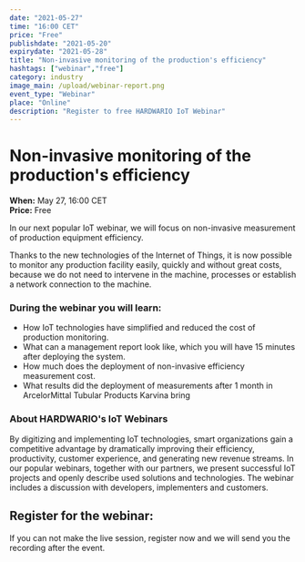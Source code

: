 ```yaml
---
date: "2021-05-27"
time: "16:00 CET"
price: "Free"
publishdate: "2021-05-20"
expirydate: "2021-05-28"
title: "Non-invasive monitoring of the production's efficiency"
hashtags: ["webinar","free"]
category: industry
image_main: /upload/webinar-report.png
event_type: "Webinar"
place: "Online"
description: "Register to free HARDWARIO IoT Webinar"
---
```

 
<div class = "row">
<div class = "col pr-30">
 <h1 class="font-weight-black font-36 font-md-46 pb-20 pb-md-30 font-md-lnh48">Non-invasive monitoring of the production's efficiency</h1>
<p>
<strong>When:</strong> May 27, 16:00 CET<br/>
<strong>Price:</strong> Free</p>

<p>In our next popular IoT webinar, we will focus on non-invasive measurement of production equipment efficiency.</p>

<p>Thanks to the new technologies of the Internet of Things, it is now possible to monitor any production facility easily, quickly and without great costs, because we do not need to intervene in the machine, processes or establish a network connection to the machine.</p> 

<h3 class="font-weight-black font-22 font-md-28 pb-10 font-md-lnh32">During the webinar you will learn:</h3>

<ul>
     <li class = "mb-0 pb-0">How IoT technologies have simplified and reduced the cost of production monitoring.</li>
     <li class = "mb-0 pb-0">What can a management report look like, which you will have 15 minutes after deploying the system.</li>
     <li class = "mb-0 pb-0">How much does the deployment of non-invasive efficiency measurement cost.</li>
     <li class = "mb-0 pb-0">What results did the deployment of measurements after 1 month in ArcelorMittal Tubular Products Karvina bring</li>
</ul>

<h3 class="font-weight-black font-22 font-md-28 pb-10 font-md-lnh32">About HARDWARIO's IoT Webinars</h3>
<p>By digitizing and implementing IoT technologies, smart organizations gain a competitive advantage by dramatically improving their efficiency, productivity, customer experience, and generating new revenue streams. In our popular webinars, together with our partners, we present successful IoT projects and openly describe used solutions and technologies. The webinar includes a discussion with developers, implementers and customers.</p>

</div>
<div class = "col-12 col-md-5">
<div class = "px-10 py-20 mb-20 shadow">
<h2 class = "font-weight-black font-24 font-md-24 mb-20">Register for the webinar:</h2>
<script charset="utf-8" type="text/javascript" src="//js.hsforms.net/forms/shell.js"></script>
<script>
jQuery(window).scroll(function() {
if (!jQuery('.hbspt-form').length) {
hbspt.forms.create({
    portalId: "5453210",
    formId: "d8e62d84-3be0-4553-aaad-665e91308fed"
});
}
});
</script>

<p class = "font-14 font-lnh16">If you can not make the live session, register now and we will send you the recording after the event.</p>
</div>
</div>
</div>